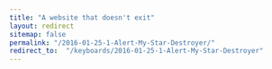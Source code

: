```yaml
---
title: "A website that doesn't exit"
layout: redirect
sitemap: false
permalink: "/2016-01-25-1-Alert-My-Star-Destroyer/"
redirect_to:  "/keyboards/2016-01-25-1-Alert-My-Star-Destroyer"
---
```

